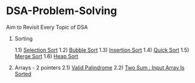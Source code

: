 # DSA-Problem-Solving
Aim to Revisit Every Topic of DSA

1) Sorting
   
   1.1)  [Selection Sort](https://github.com/avdhesh201/DSA-Problem-Solving/blob/main/selectionsort.cpp)
   1.2)  [Bubble Sort](https://github.com/avdhesh201/DSA-Problem-Solving/blob/main/bubble.cpp)
   1.3)  [Insertion Sort](https://github.com/avdhesh201/DSA-Problem-Solving/blob/main/insertion.cpp)
   1.4)  [Quick Sort](https://github.com/avdhesh201/DSA-Problem-Solving/blob/main/Quick.cpp)
   1.5)  [Merge Sort](https://github.com/avdhesh201/DSA-Problem-Solving/blob/main/merge.cpp)
   1.6)  [Heap Sort](https://github.com/avdhesh201/DSA-Problem-Solving/blob/main/heapsort.cpp)
   
2) Arrays - 2 pointers
   2.1)  [Valid Palindrome](https://github.com/avdhesh201/DSA-Problem-Solving/blob/main/Valid%20Palindrome)
   2.2)  [Two Sum : Input Array Is Sorted](https://github.com/avdhesh201/DSA-Problem-Solving/blob/main/Two%20Sum%20%3A%20Input%20Array%20Is%20Sorted)
   
   
